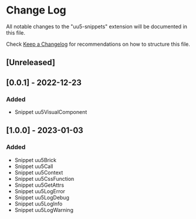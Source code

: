 # Change Log

All notable changes to the "uu5-snippets" extension will be documented in this file.

Check [Keep a Changelog](http://keepachangelog.com/) for recommendations on how to structure this file.

## [Unreleased]

## [0.0.1] - 2022-12-23

### Added

- Snippet uu5VisualComponent

## [1.0.0] - 2023-01-03

### Added

- Snippet uu5Brick
- Snippet uu5Call
- Snippet uu5Context
- Snippet uu5CssFunction
- Snippet uu5GetAttrs
- Snippet uu5LogError
- Snippet uu5LogDebug
- Snippet uu5LogInfo
- Snippet uu5LogWarning
